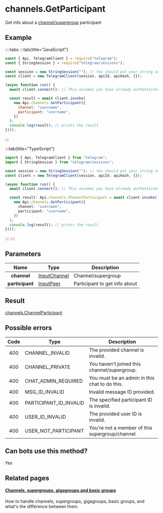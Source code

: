 # channels.GetParticipant

Get info about a [channel/supergroup](https://core.telegram.org/api/channel) participant

## Example

::::tabs
:::tab{title="JavaScript"}

```js
const { Api, TelegramClient } = require("telegram");
const { StringSession } = require("telegram/sessions");

const session = new StringSession(""); // You should put your string session here
const client = new TelegramClient(session, apiId, apiHash, {});

(async function run() {
  await client.connect(); // This assumes you have already authenticated with .start()

  const result = await client.invoke(
    new Api.channels.GetParticipant({
      channel: "username",
      participant: "username",
    })
  );
  console.log(result); // prints the result
})();
```

:::

:::tab{title="TypeScript"}

```ts
import { Api, TelegramClient } from "telegram";
import { StringSession } from "telegram/sessions";

const session = new StringSession(""); // You should put your string session here
const client = new TelegramClient(session, apiId, apiHash, {});

(async function run() {
  await client.connect(); // This assumes you have already authenticated with .start()

  const result: Api.channels.ChannelParticipant = await client.invoke(
    new Api.channels.GetParticipant({
      channel: "username",
      participant: "username",
    })
  );
  console.log(result); // prints the result
})();
```

:::
::::

## Parameters

|      Name       | Type                                                        | Description                   |
| :-------------: | ----------------------------------------------------------- | ----------------------------- |
|   **channel**   | [InputChannel](https://core.telegram.org/type/InputChannel) | Channel/supergroup            |
| **participant** | [InputPeer](https://core.telegram.org/type/InputPeer)       | Participant to get info about |

## Result

[channels.ChannelParticipant](https://core.telegram.org/type/channels.ChannelParticipant)

## Possible errors

| Code | Type                   | Description                                     |
| :--: | ---------------------- | ----------------------------------------------- |
| 400  | CHANNEL_INVALID        | The provided channel is invalid.                |
| 400  | CHANNEL_PRIVATE        | You haven't joined this channel/supergroup.     |
| 400  | CHAT_ADMIN_REQUIRED    | You must be an admin in this chat to do this.   |
| 400  | MSG_ID_INVALID         | Invalid message ID provided.                    |
| 400  | PARTICIPANT_ID_INVALID | The specified participant ID is invalid.        |
| 400  | USER_ID_INVALID        | The provided user ID is invalid.                |
| 400  | USER_NOT_PARTICIPANT   | You're not a member of this supergroup/channel. |

## Can bots use this method?

Yes

## Related pages

#### [Channels, supergroups, gigagroups and basic groups](https://core.telegram.org/api/channel)

How to handle channels, supergroups, gigagroups, basic groups, and what's the difference between them.
